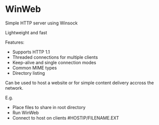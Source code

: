 # WinWeb
Simple HTTP server using Winsock

Lightweight and fast

Features:
 - Supports HTTP 1.1
 - Threaded connections for multiple clients
 - Keep-alive and single connection modes
 - Common MIME types
 - Directory listing

Can be used to host a website or for simple content delivery accross the network.

E.g.

- Place files to share in root directory
- Run WinWeb
- Connect to host on clients #HOSTIP/FILENAME.EXT
